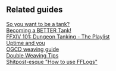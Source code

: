 ## Related guides

[So you want to be a tank?](https://goo.gl/nYzAnq) \
[Becoming a BETTER Tank!](https://docs.google.com/document/d/1lAXu1wEM_NzVEcP5GJCGkOe_p6NISdjs2iPYzJz7F0A/edit?usp=sharing) \
[FFXIV 101: Dungeon Tanking - The Playlist](https://www.youtube.com/watch?v=il7LV1cLQUE&list=PLMKR94f6X3_nPhokW1grmDamShhp_-sF0&index=3) \
[Uptime and you](https://www.youtube.com/watch?v=xungzaoKoC4) \
[OGCD weaving guide](https://cdn.discordapp.com/attachments/277946900542521345/564874287568257038/GCD_v._2_2.png) \
[Double Weaving Tips](https://cdn.discordapp.com/attachments/277962264001380354/439930594756132877/unknown.png) \
[Shitpost-esque "How to use FFLogs"](https://docs.google.com/document/d/1JsQS6MZ7cdmeBJdNQPGSJbBMbPO-x-5o5tgqpdzL7Rc/edit#) 
